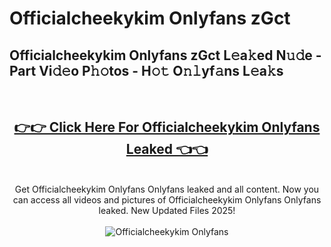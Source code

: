 # Officialcheekykim Onlyfans zGct

<h2>Officialcheekykim Onlyfans zGct  L𝚎a𝚔ed N𝚞𝚍e - Part Vi𝚍𝚎o P𝚑𝚘tos - H𝚘𝚝 O𝚗𝚕yf𝚊ns L𝚎a𝚔s</h2>
<br>
<div align="center">
<h2><a href="https://213.232.235.80/live/video.php?q=officialcheekykim-onlyfans" rel="nofollow">👉👉 Click Here For Officialcheekykim Onlyfans Leaked 👈👈</a></h2>

<br>
Get Officialcheekykim Onlyfans Onlyfans leaked and all content. Now you can access all videos and pictures of Officialcheekykim Onlyfans Onlyfans leaked. New Updated Files 2025!
<br>
<br>
<a href="https://213.232.235.80/live/video.php?q=officialcheekykim-onlyfans" rel="nofollow" data-target="animated-image.originalLink"><img src="https://i.imgur.com/dJHk4Zq.gif" alt="Officialcheekykim Onlyfans" style="max-width: 100%; display: inline-block;" data-target="animated-image.originalImage"></a>
</div>
<br>